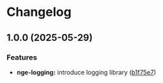 # Changelog

## 1.0.0 (2025-05-29)


### Features

* **nge-logging:** introduce logging library ([b1f75e7](https://github.com/ecoma-io/application/commit/b1f75e73175c842ef1024e37a0872855598aa731))

